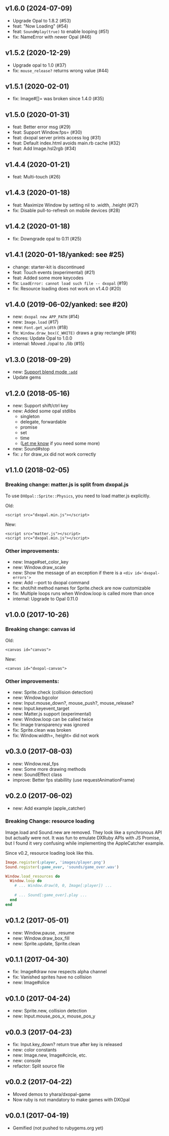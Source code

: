 ## v1.6.0 (2024-07-09)

- Upgrade Opal to 1.8.2 (#53)
- feat: "Now Loading" (#54)
- feat: `Sound#play(true)` to enable looping (#51)
- fix: NameError with newer Opal (#46)

## v1.5.2 (2020-12-29)

- Upgrade opal to 1.0 (#37)
- fix: `mouse_release?` returns wrong value (#44)

## v1.5.1 (2020-02-01)

- fix: Image#[]= was broken since 1.4.0 (#35)

## v1.5.0 (2020-01-31)

- feat: Better error msg (#29)
- feat: Support Window.fps= (#30)
- feat: dxopal server prints access log (#31)
- feat: Default index.html avoids main.rb cache (#32)
- feat: Add Image.hsl2rgb (#34)

## v1.4.4 (2020-01-21)

- feat: Multi-touch (#26)

## v1.4.3 (2020-01-18)

- feat: Maximize Window by setting nil to .width, .height (#27)
- fix: Disable pull-to-refresh on mobile devices (#28)

## v1.4.2 (2020-01-18)

- fix: Downgrade opal to 0.11 (#25)

## v1.4.1 (2020-01-18/yanked: see #25)

- change: starter-kit is discontinued
- feat: Touch events (experimental) (#21)
- feat: Added some more keycodes
- fix: `LoadError: cannot load such file -- dxopal` (#19)
- fix: Resource loading does not work on v1.4.0 (#20)

## v1.4.0 (2019-06-02/yanked: see #20)

- new: `dxopal new APP_PATH` (#14)
- new: `Image.load` (#17)
- new: `Font.get_width` (#18)
- fix: `Window.draw_box(C_WHITE)` draws a gray rectangle (#16)
- chores: Update Opal to 1.0.0
- internal: Moved ./opal to ./lib (#15)

## v1.3.0 (2018-09-29)

- new: [Support blend mode `:add`](https://github.com/yhara/dxopal/pull/11)
- Update gems 

## v1.2.0 (2018-05-16)

- new: Support shift/ctrl key 
- new: Added some opal stdlibs
  - singleton
  - delegate, forwardable
  - promise
  - set
  - time
  - ([Let me know](https://github.com/yhara/dxopal/issues/) if you need some more)
- new: Sound#stop
- fix: `z` for draw_xx did not work correctly

## v1.1.0 (2018-02-05)

### Breaking change: matter.js is split from dxopal.js

To use `DXOpal::Sprite::Physics`, you need to load matter.js explicitly.

Old:
    
    <script src="dxopal.min.js"></script>

New:

    <script src="matter.js"></script>
    <script src="dxopal.min.js"></script>

### Other improvements:

- new: Image#set_color_key
- new: Window.draw_scale
- new: Show the message of an exception if there is a `<div id='dxopal-errors'>`
- new: Add --port to dxopal command
- fix: shot/hit method names for Sprite.check are now customizable
- fix: Multiple loops runs when Window.loop is called more than once
- internal: Upgrade to Opal 0.11.0

## v1.0.0 (2017-10-26)

### Breaking change: canvas id

Old:

    <canvas id="canvas">

New:

    <canvas id="dxopal-canvas">

### Other improvements:

- new: Sprite.check (collision detection)
- new: Window.bgcolor
- new: Input.mouse_down?, mouse_push?, mouse_release?
- new: Input.keyevent_target
- new: Matter.js support (experimental)
- new: Window.loop can be called twice
- fix: Image transparency was ignored
- fix: Sprite.clean was broken
- fix: Window.width=, height= did not work

## v0.3.0 (2017-08-03)

- new: Window.real_fps
- new: Some more drawing methods
- new: SoundEffect class
- improve: Better fps stabillity (use requestAnimationFrame)

## v0.2.0 (2017-06-02)

- new: Add example (apple_catcher)

### Breaking Change: resource loading

Image.load and Sound.new are removed. They look like a synchronous API
but actually were not. It was fun to emulate DXRuby APIs with JS Promise,
but I found it 
very confusing while implementing the AppleCatcher example.

Since v0.2, resource loading look like this.

```rb
Image.register(:player, 'images/player.png')
Sound.register(:game_over, 'sounds/game_over.wav')

Window.load_resources do
  Window.loop do
    # ... Window.draw(0, 0, Image[:player]) ...
    
    # ... Sound[:game_over].play ...
  end
end
```

## v0.1.2 (2017-05-01)

- new: Window.pause, .resume
- new: Window.draw_box_fill
- new: Sprite.update, Sprite.clean

## v0.1.1 (2017-04-30)

- fix: Image#draw now respects alpha channel
- fix: Vanished sprites have no collision
- new: Image#slice

## v0.1.0 (2017-04-24)

- new: Sprite.new, collision detection
- new: Input.mouse_pos_x, mouse_pos_y

## v0.0.3 (2017-04-23)

- fix: Input.key_down? return true after key is released
- new: color constants
- new: Image.new, Image#circle, etc.
- new: console
- refactor: Split source file

## v0.0.2 (2017-04-22)

- Moved demos to yhara/dxopal-game
- Now ruby is not mandatory to make games with DXOpal

## v0.0.1 (2017-04-19)

- Gemified (not pushed to rubygems.org yet)
